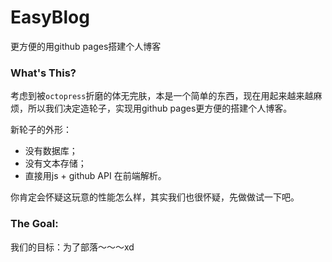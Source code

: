 # EasyBlog


更方便的用github pages搭建个人博客

### What's This?

考虑到被`octopress`折磨的体无完肤，本是一个简单的东西，现在用起来越来越麻烦，所以我们决定造轮子，实现用github pages更方便的搭建个人博客。

新轮子的外形：
- 没有数据库；
- 没有文本存储；
- 直接用js + github API 在前端解析。

你肯定会怀疑这玩意的性能怎么样，其实我们也很怀疑，先做做试一下吧。


### The Goal:

我们的目标：为了部落～～～xd

